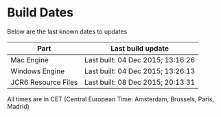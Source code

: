 # Build Dates

Below are the last known dates to updates

Part | Last build update
-----|-----
Mac Engine | Last built: 04 Dec 2015; 13:16:26
Windows Engine | Last built: 04 Dec 2015; 13:26:13
JCR6 Resource Files | Last built: 08 Dec 2015; 20:13:31
All times are in CET (Central European Time: Amsterdam, Brussels, Paris, Madrid)



